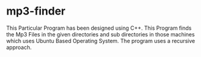 # mp3-finder
This Particular Program has been designed using C++. 
This Program finds the Mp3 Files in the given directories and sub directories in those machines which uses Ubuntu Based Operating System. 
The program uses a recursive approach.
